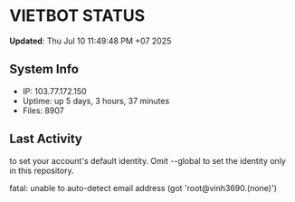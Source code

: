 # VIETBOT STATUS
**Updated**: Thu Jul 10 11:49:48 PM +07 2025

## System Info
- IP: 103.77.172.150
- Uptime: up 5 days, 3 hours, 37 minutes
- Files: 8907

## Last Activity

to set your account's default identity.
Omit --global to set the identity only in this repository.

fatal: unable to auto-detect email address (got 'root@vinh3690.(none)')
